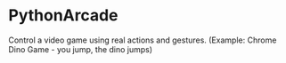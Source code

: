 # PythonArcade
Control a video game using real actions and gestures. (Example: Chrome Dino Game - you jump, the dino jumps)
